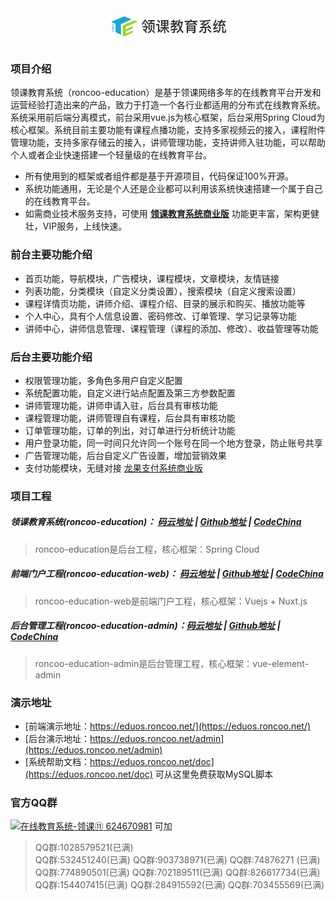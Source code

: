 <div align=center><img src="logo.jpg"/></div>

### 项目介绍
领课教育系统（roncoo-education）是基于领课网络多年的在线教育平台开发和运营经验打造出来的产品，致力于打造一个各行业都适用的分布式在线教育系统。系统采用前后端分离模式，前台采用vue.js为核心框架，后台采用Spring Cloud为核心框架。系统目前主要功能有课程点播功能，支持多家视频云的接入，课程附件管理功能，支持多家存储云的接入，讲师管理功能，支持讲师入驻功能，可以帮助个人或者企业快速搭建一个轻量级的在线教育平台。

* 所有使用到的框架或者组件都是基于开源项目，代码保证100%开源。
* 系统功能通用，无论是个人还是企业都可以利用该系统快速搭建一个属于自己的在线教育平台。
* 如需商业技术服务支持，可使用 **[领课教育系统商业版](https://edu.roncoo.net/)** 功能更丰富，架构更健壮，VIP服务，上线快速。

### 前台主要功能介绍
* 首页功能，导航模块，广告模块，课程模块，文章模块，友情链接
* 列表功能，分类模块（自定义分类设置），搜索模块（自定义搜索设置）
* 课程详情页功能，讲师介绍、课程介绍、目录的展示和购买、播放功能等
* 个人中心，具有个人信息设置、密码修改、订单管理、学习记录等功能
* 讲师中心，讲师信息管理、课程管理（课程的添加、修改）、收益管理等功能

### 后台主要功能介绍
* 权限管理功能，多角色多用户自定义配置
* 系统配置功能，自定义进行站点配置及第三方参数配置
* 讲师管理功能，讲师申请入驻，后台具有审核功能
* 课程管理功能，讲师管理自有课程，后台具有审核功能
* 订单管理功能，订单的列出，对订单进行分析统计功能
* 用户登录功能，同一时间只允许同一个账号在同一个地方登录，防止账号共享
* 广告管理功能，后台自定义广告设置，增加营销效果
* 支付功能模块，无缝对接 [龙果支付系统商业版](https://pay.roncoo.net/)

### 项目工程
##### 领课教育系统(roncoo-education)： [码云地址](https://gitee.com/roncoocom/roncoo-education) | [Github地址](https://github.com/roncoo/roncoo-education) | [CodeChina](https://codechina.csdn.net/roncoocom/roncoo-education) 
> roncoo-education是后台工程，核心框架：Spring Cloud  

##### 前端门户工程(roncoo-education-web)： [码云地址](https://gitee.com/roncoocom/roncoo-education-web) | [Github地址](https://github.com/roncoo/roncoo-education-web) | [CodeChina](https://codechina.csdn.net/roncoocom/roncoo-education-web) 
> roncoo-education-web是前端门户工程，核心框架：Vuejs + Nuxt.js  

##### 后台管理工程(roncoo-education-admin)：[码云地址](https://gitee.com/roncoocom/roncoo-education-admin) | [Github地址](https://github.com/roncoo/roncoo-education-admin) | [CodeChina](https://codechina.csdn.net/roncoocom/roncoo-education-admin) 
> roncoo-education-admin是后台管理工程，核心框架：vue-element-admin

### 演示地址
* [前端演示地址：https://eduos.roncoo.net/](https://eduos.roncoo.net/) 
* [后台演示地址：https://eduos.roncoo.net/admin](https://eduos.roncoo.net/admin) 
* [系统帮助文档：https://eduos.roncoo.net/doc](https://eduos.roncoo.net/doc) 可从这里免费获取MySQL脚本

### 官方QQ群
<a target="_blank" href="https://qm.qq.com/cgi-bin/qm/qr?k=BpOlarqoFOUReMfHsinOBDrFJhVln6LO&jump_from=webapi"><img border="0" src="http://pub.idqqimg.com/wpa/images/group.png" alt="在线教育系统-领课⑪" title="在线教育系统-领课⑪"> 624670981</a> 可加

> QQ群:1028579521(已满)  
> QQ群:532451240(已满)  QQ群:903738971(已满)   QQ群:74876271 (已满)  
> QQ群:774890501(已满)  QQ群:702189511(已满)   QQ群:826617734(已满)  
> QQ群:154407415(已满)  QQ群:284915592(已满)   QQ群:703455569(已满)  
